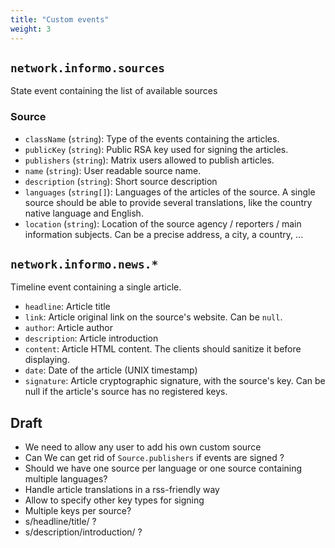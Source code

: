 ```yaml
---
title: "Custom events"
weight: 3
---
```



## `network.informo.sources`

State event containing the list of available sources

### Source
- `className` (`string`): Type of the events containing the articles.
- `publicKey` (`string`): Public RSA key used for signing the articles.
- `publishers` (`string`): Matrix users allowed to publish articles.
- `name` (`string`): User readable source name.
- `description` (`string`): Short source description
- `languages` (`string[]`): Languages of the articles of the source. A single source should be able to provide several translations, like the country native language and English.
- `location` (`string`): Location of the source agency / reporters / main information subjects. Can be a precise address, a city, a country, ...



## `network.informo.news.*`

Timeline event containing a single article.

- `headline`: Article title
- `link`: Article original link on the source's website. Can be `null`.
- `author`: Article author
- `description`: Article introduction
- `content`: Article HTML content. The clients should sanitize it before displaying.
- `date`: Date of the article (UNIX timestamp)
- `signature`: Article cryptographic signature, with the source's key. Can be null if the article's source has no registered keys.



## Draft
- We need to allow any user to add his own custom source
- Can We can get rid of `Source.publishers` if events are signed ?
- Should we have one source per language or one source containing multiple languages?
- Handle article translations in a rss-friendly way
- Allow to specify other key types for signing
- Multiple keys per source?
- s/headline/title/ ?
- s/description/introduction/ ?